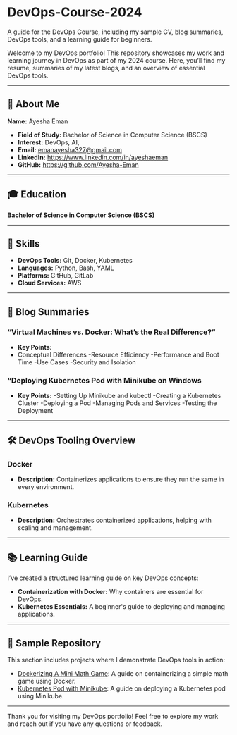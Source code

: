 # DevOps-Course-2024
A  guide for the DevOps Course, including my sample CV, blog summaries, DevOps tools, and a learning guide for beginners.

Welcome to my DevOps portfolio! This repository showcases my work and learning journey in DevOps as part of my 2024 course. Here, you’ll find my resume, summaries of my latest blogs, and an overview of essential DevOps tools. 

---

## 📄 About Me

**Name:** Ayesha Eman
- **Field of Study:** Bachelor of Science in Computer Science (BSCS)  
- **Interest:** DevOps, AI, 
- **Email:** emanayesha327@gmail.com 
- **LinkedIn:** https://www.linkedin.com/in/ayeshaeman
- **GitHub:** https://github.com/Ayesha-Eman

---

## 🎓 Education

**Bachelor of Science in Computer Science (BSCS)**  

---

## 💼 Skills

- **DevOps Tools:** Git, Docker, Kubernetes
- **Languages:** Python, Bash, YAML
- **Platforms:** GitHub, GitLab
- **Cloud Services:** AWS

---

## 📝 Blog Summaries

### “Virtual Machines vs. Docker: What’s the Real Difference?”
- **Key Points:**
- Conceptual Differences
-Resource Efficiency
-Performance and Boot Time
-Use Cases
-Security and Isolation
  
### “Deploying Kubernetes Pod with Minikube on Windows
- **Key Points:**
-Setting Up Minikube and kubectl
-Creating a Kubernetes Cluster
-Deploying a Pod
-Managing Pods and Services
-Testing the Deployment

---

## 🛠️ DevOps Tooling Overview

### Docker
- **Description:** Containerizes applications to ensure they run the same in every environment.

### Kubernetes
- **Description:** Orchestrates containerized applications, helping with scaling and management.

---

## 📚 Learning Guide

I’ve created a structured learning guide on key DevOps concepts:
- **Containerization with Docker:** Why containers are essential for DevOps.
- **Kubernetes Essentials:** A beginner's guide to deploying and managing applications.

---

## 📂 Sample Repository

This section includes projects where I demonstrate DevOps tools in action:

- [Dockerizing A Mini Math Game](./Dockerizing%20A%20Mini%20Math%20Game): A guide on containerizing a simple math game using Docker.
- [Kubernetes Pod with Minikube](./kubernetes%20Pod%20with%20minicube%20a%20guide): A guide on deploying a Kubernetes pod using Minikube.

---


Thank you for visiting my DevOps portfolio! Feel free to explore my work and reach out if you have any questions or feedback.


